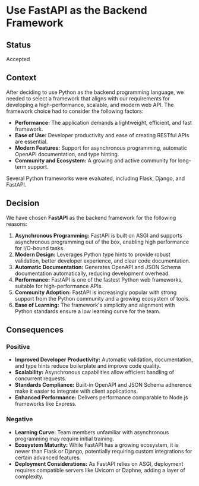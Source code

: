 # Use FastAPI as the Backend Framework

## Status

Accepted

## Context

After deciding to use Python as the backend programming language, we needed to select a framework that aligns with our requirements for developing a high-performance, scalable, and modern web API. The framework choice had to consider the following factors:

- **Performance:** The application demands a lightweight, efficient, and fast framework.
- **Ease of Use:** Developer productivity and ease of creating RESTful APIs are essential.
- **Modern Features:** Support for asynchronous programming, automatic OpenAPI documentation, and type hinting.
- **Community and Ecosystem:** A growing and active community for long-term support.

Several Python frameworks were evaluated, including Flask, Django, and FastAPI.

## Decision

We have chosen **FastAPI** as the backend framework for the following reasons:

1. **Asynchronous Programming:** FastAPI is built on ASGI and supports asynchronous programming out of the box, enabling high performance for I/O-bound tasks.
2. **Modern Design:** Leverages Python type hints to provide robust validation, better developer experience, and clear code documentation.
3. **Automatic Documentation:** Generates OpenAPI and JSON Schema documentation automatically, reducing development overhead.
4. **Performance:** FastAPI is one of the fastest Python web frameworks, suitable for high-performance APIs.
5. **Community Adoption:** FastAPI is increasingly popular with strong support from the Python community and a growing ecosystem of tools.
6. **Ease of Learning:** The framework's simplicity and alignment with Python standards ensure a low learning curve for the team.

## Consequences

### Positive

- **Improved Developer Productivity:** Automatic validation, documentation, and type hints reduce boilerplate and improve code quality.
- **Scalability:** Asynchronous capabilities allow efficient handling of concurrent requests.
- **Standards Compliance:** Built-in OpenAPI and JSON Schema adherence make it easier to integrate with client applications.
- **Enhanced Performance:** Delivers performance comparable to Node.js frameworks like Express.

### Negative

- **Learning Curve:** Team members unfamiliar with asynchronous programming may require initial training.
- **Ecosystem Maturity:** While FastAPI has a growing ecosystem, it is newer than Flask or Django, potentially requiring custom integrations for certain advanced features.
- **Deployment Considerations:** As FastAPI relies on ASGI, deployment requires compatible servers like Uvicorn or Daphne, adding a layer of complexity.

